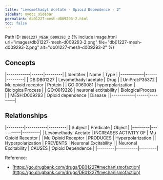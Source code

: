```yaml
---
title: "Levomethadyl Acetate - Opioid Dependence - 2"
sidebar: mydoc_sidebar
permalink: db01227-mesh-d009293-2.html
toc: false 
---
```



Path ID: `DB01227_MESH_D009293_2`
{% include image.html url="images/db01227-mesh-d009293-2.png" file="db01227-mesh-d009293-2.png" alt="db01227-mesh-d009293-2" %}

## Concepts

|------------|------|---------|
| Identifier | Name | Type    |
|------------|------|---------|
| DB:DB01227 | Levomethadyl acetate | Drug |
| UniProt:P35372 | Mu opioid receptor | Protein |
| GO:0060081 | hyperpolarization | BiologicalProcess |
| GO:0019228 | neuronal excitability | BiologicalProcess |
| MESH:D009293 | Opioid dependence | Disease |
|------------|------|---------|

## Relationships

|---------|-----------|---------|
| Subject | Predicate | Object  |
|---------|-----------|---------|
| Levomethadyl Acetate | INCREASES ACTIVITY OF | Mu Opioid Receptor |
| Mu Opioid Receptor | PRODUCES | Hyperpolarization |
| Hyperpolarization | PREVENTS | Neuronal Excitability |
| Neuronal Excitability | CAUSES | Opioid Dependence |
|---------|-----------|---------|

Reference: 
  - [https://go.drugbank.com/drugs/DB01227#mechanismofaction](https://go.drugbank.com/drugs/DB01227#mechanismofaction)
